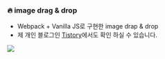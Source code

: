 ### 🔥 image drag & drop
- Webpack + Vanilla JS로 구현한 image drap & drop
- 제 개인 블로그인 <a href='https://ywtechit.tistory.com/'>Tistory</a>에서도 확인 하실 수 있습니다.

![](https://images.velog.io/images/abcd8637/post/bb8eb6ea-5110-4fe5-a44a-0982fe75984f/image-upload.gif)
